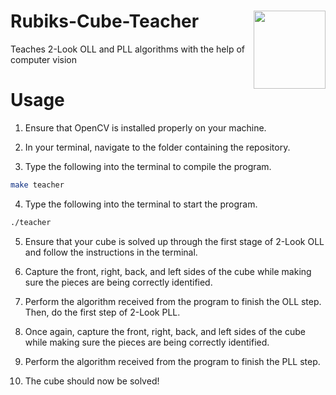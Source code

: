# Rubiks-Cube-Teacher <img align="right" width="115" height="125" src="https://www.vhv.rs/dpng/d/425-4254966_free-png-rubiks-cube-png-images-transparent-rubiks.png">

Teaches 2-Look OLL and PLL algorithms with the help of computer vision

# Usage


1. Ensure that OpenCV is installed properly on your machine.

2. In your terminal, navigate to the folder containing the repository.

3. Type the following into the terminal to compile the program.
```bash
make teacher
```

4. Type the following into the terminal to start the program.
```bash
./teacher
```

5. Ensure that your cube is solved up through the first stage of 2-Look OLL and follow the instructions in the terminal.

6. Capture the front, right, back, and left sides of the cube while making sure
the pieces are being correctly identified.

7. Perform the algorithm received from the program to finish the OLL step. Then,
do the first step of 2-Look PLL.

8. Once again, capture the front, right, back, and left sides of the cube while making sure
the pieces are being correctly identified.

9. Perform the algorithm received from the program to finish the PLL step.

10. The cube should now be solved!


<!-- 1. Open nbaPredict.py
2. Edit the call to makeInterpretPrediction with desired date of games, season, and the start date of the season
![NBA-Predict Image](https://user-images.githubusercontent.com/24983943/71434218-7e677e00-26b1-11ea-8a20-cad8d410b251.png)
3. Run the program either through the terminal or an IDE
4. Wait ~1-3 minutes for model to finish scraping stats and predicting outcomes
5. Outcomes are outputted as the percent chance that the home team will defeat the away team
![Screen Shot 2019-08-01 at 5 41 22 PM](https://user-images.githubusercontent.com/24983943/62329326-9977ee00-b483-11e9-9ce3-b9c9cdf78938.png)

### **Past Predictions**
1. Open makePastPredictions.py
2. Edit the call to makePastPredictions with desired start date, end date, season, start date of the season, and output
filenames. NOTE: The start date should be at least three days after the season begins and the end date is non-inclusive.

    ![Screen Shot 2019-10-11 at 1 41 42 AM](https://user-images.githubusercontent.com/24983943/66627069-7f1b6880-ebc8-11e9-9a94-981b2fa61f1e.png)
3. Run the program either through the terminal or an IDE
4. Two CSV files will be saved in the Data folder. One holds the gameData and the other holds the predictions for the games. The time to execute will vary greatly from a couple minutes to a several hours depending on the range between the start and end date.


# Accuracy Information
### **Confusion Matrix**

![rsz_1confusionmatrix](https://user-images.githubusercontent.com/24983943/71774907-20565880-2f45-11ea-85c2-a4073a0ac7df.png)

**Accuracy: 0.7037 (532/756)**

**Precision: 0.7367 (375/509)**

**Recall: 0.8065 (375/465)** -->
